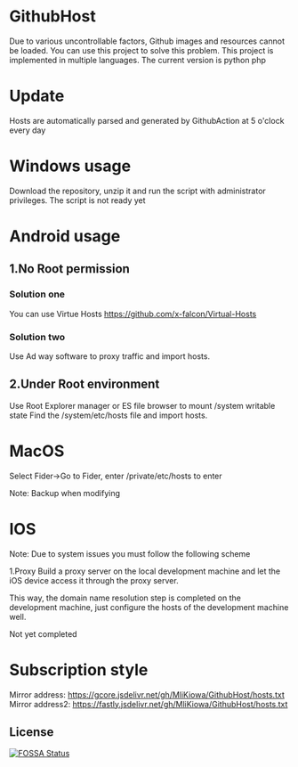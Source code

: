 # GithubHost

Due to various uncontrollable factors, Github images and resources cannot be loaded. You can use this project to solve this problem.
This project is implemented in multiple languages. The current version is python php
# Update
Hosts are automatically parsed and generated by GithubAction at 5 o'clock every day
# Windows usage
Download the repository, unzip it and run the script with administrator privileges.
The script is not ready yet
# Android usage
## 1.No Root permission
### Solution one
You can use Virtue Hosts
https://github.com/x-falcon/Virtual-Hosts
### Solution two
Use Ad way software to proxy traffic and import hosts.
## 2.Under Root environment
Use Root Explorer manager or ES file browser to mount /system writable state
Find the /system/etc/hosts file and import hosts.
# MacOS
Select Fider->Go to Fider, enter /private/etc/hosts to enter

Note: Backup when modifying
# IOS
Note: Due to system issues you must follow the following scheme

1.Proxy
Build a proxy server on the local development machine and let the iOS device access it through the proxy server.

This way, the domain name resolution step is completed on the development machine, just configure the hosts of the development machine well.


Not yet completed
# Subscription style
Mirror address: https://gcore.jsdelivr.net/gh/MliKiowa/GithubHost/hosts.txt 
Mirror address2: https://fastly.jsdelivr.net/gh/MliKiowa/GithubHost/hosts.txt


## License
[![FOSSA Status](https://app.fossa.com/api/projects/git%2Bgithub.com%2FMliKiowa%2FGithubHost.svg?type=large)](https://app.fossa.com/projects/git%2Bgithub.com%2FMliKiowa%2FGithubHost?ref=badge_large)

